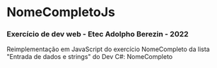 # NomeCompletoJs
### Exercício de dev web - Etec Adolpho Berezin - 2022

Reimplementação em JavaScript do exercício NomeCompleto da lista "Entrada de dados e strings" do Dev C#: NomeCompleto
